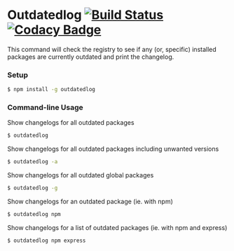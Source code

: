 # Outdatedlog [![Build Status](https://travis-ci.org/Alexandre-io/outdatedlog.svg)](https://travis-ci.org/Alexandre-io/outdatedlog) [![Codacy Badge](https://api.codacy.com/project/badge/grade/22d97fc78fb44dffbf62b94da1e6311a)](https://www.codacy.com/app/alexandre_2/outdatedlog)

This command will check the registry to see if any (or, specific) installed packages are currently outdated and print the changelog.

### Setup
```sh
$ npm install -g outdatedlog
```
### Command-line Usage

Show changelogs for all outdated packages
```sh
$ outdatedlog
```

Show changelogs for all outdated packages including unwanted versions
```sh
$ outdatedlog -a
```

Show changelogs for all outdated global packages
```sh
$ outdatedlog -g
```

Show changelogs for an outdated package (ie. with npm)
```sh
$ outdatedlog npm
```

Show changelogs for a list of outdated packages (ie. with npm and express)
```sh
$ outdatedlog npm express
```